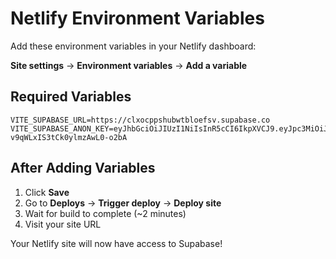 # Netlify Environment Variables

Add these environment variables in your Netlify dashboard:

**Site settings** → **Environment variables** → **Add a variable**

## Required Variables

```
VITE_SUPABASE_URL=https://clxocppshubwtbloefsv.supabase.co
VITE_SUPABASE_ANON_KEY=eyJhbGciOiJIUzI1NiIsInR5cCI6IkpXVCJ9.eyJpc3MiOiJzdXBhYmFzZSIsInJlZiI6ImNseG9jcHBzaHVid3RibG9lZnN2Iiwicm9sZSI6ImFub24iLCJpYXQiOjE3NTkzNzUzODAsImV4cCI6MjA3NDk1MTM4MH0.2zrURI4_gachSV8v-v9qWLxIS3tCk0ylmzAwL0-o2bA
```

## After Adding Variables

1. Click **Save**
2. Go to **Deploys** → **Trigger deploy** → **Deploy site**
3. Wait for build to complete (~2 minutes)
4. Visit your site URL

Your Netlify site will now have access to Supabase!
